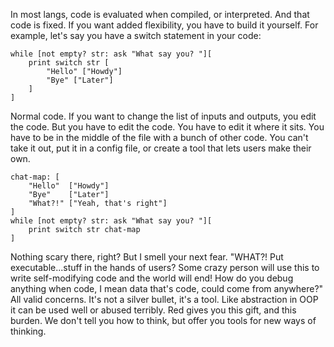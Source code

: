 In most langs, code is evaluated when compiled, or interpreted. And that code is fixed. If you want added flexibility, you have to build it yourself. For example, let's say you have a switch statement in your code:

```
while [not empty? str: ask "What say you? "][
    print switch str [
        "Hello" ["Howdy"]
        "Bye" ["Later"]
    ]
]
```
Normal code. If you want to change the list of inputs and outputs, you edit the code. But you have to edit the code. You have to edit it where it sits. You have to be in the middle of the file with a bunch of other code. You can't take it out, put it in a config file, or create a tool that lets users make their own.

```
chat-map: [
    "Hello"  ["Howdy"]
    "Bye"    ["Later"]
    "What?!" ["Yeah, that's right"]
]
while [not empty? str: ask "What say you? "][
    print switch str chat-map
]
```

Nothing scary there, right? But I smell your next fear. "WHAT?! Put executable...stuff in the hands of users? Some crazy person will use this to write self-modifying code and the world will end! How do you debug anything when code, I mean data that's code, could come from anywhere?" All valid concerns. It's not a silver bullet, it's a tool. Like abstraction in OOP it can be used well or abused terribly. Red gives you this gift, and this burden. We don't tell you how to think, but offer you tools for new ways of thinking.